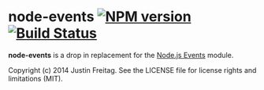 # node-events [![NPM version][npm-image]][npm-url] [![Build Status][travis-image]][travis-url]

**node-events** is a drop in replacement for the [Node.js Events][node-events]
module.

Copyright (c) 2014 Justin Freitag. See the LICENSE file for license rights
and limitations (MIT).

[npm-url]: https://npmjs.org/package/node-events
[npm-image]: https://badge.fury.io/js/node-events.png

[travis-url]: http://travis-ci.org/justinfreitag/node-events
[travis-image]: https://travis-ci.org/justinfreitag/node-events.png?branch=master

[node-events]: http://nodejs.org/api/events.html

